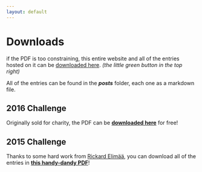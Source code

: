 ```yaml
---
layout: default
---
```


# Downloads

if the PDF is too constraining, this entire website and all of the entries hosted on it can be [downloaded here](https://github.com/200WordRPG/200wordrpg.github.io). _(the little green button in the top right)_

All of the entries can be found in the **_posts_** folder, each one as a markdown file.

## 2016 Challenge

Originally sold for charity, the PDF can be **[downloaded here](https://drive.google.com/file/d/0B80n8S8QrXvYdjZ1TjdYa2ZZcFk/view?usp=sharing)** for free!

## 2015 Challenge

Thanks to some hard work from [Rickard Elimää](https://plus.google.com/u/0/116235159947041206206/posts), you can download all of the entries in **[this handy-dandy PDF](https://drive.google.com/open?id=0B80n8S8QrXvYaE5OX01aR0h0Y2c)**!